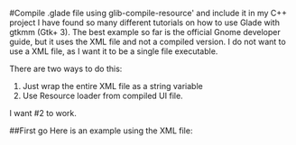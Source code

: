 #Compile .glade file using glib-compile-resource' and include it in my C++ project
I have found so many different tutorials on how to use Glade with gtkmm (Gtk+ 3). 
The best example so far is the official Gnome developer guide, but it uses the
XML file and not a compiled version.
I do not want to use a XML file, as I want it to be a single file executable.

There are two ways to do this:
1) Just wrap the entire XML file as a string variable
2) Use Resource loader from compiled UI file.

I want #2 to work.

##First go
Here is an example using the XML file:




